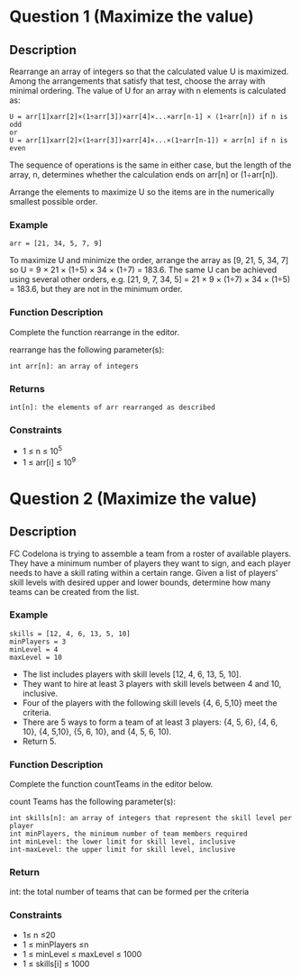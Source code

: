 # Question 1 (Maximize the value)
## Description
Rearrange an array of integers so that the calculated value U is maximized. Among the arrangements that satisfy that test, choose the array with minimal ordering. The value of U for an array with n elements is calculated as:

    U = arr[1]xarr[2]×(1÷arr[3])×arr[4]×...×arr[n-1] × (1÷arr[n]) if n is odd
    or
    U = arr[1]xarr[2]×(1÷arr[3])×arr[4]×...×(1÷arr[n-1]) × arr[n] if n is even

The sequence of operations is the same in either case, but the length of the array, n, determines whether the calculation ends on arr[n] or (1÷arr[n]).

Arrange the elements to maximize U so the items are in the numerically smallest possible order.

### Example
    arr = [21, 34, 5, 7, 9]

To maximize U and minimize the order, arrange the array as [9, 21, 5, 34, 7] so U = 9 × 21 × (1÷5) × 34 × (1÷7) = 183.6. The same U can be achieved using several other orders, e.g. [21, 9, 7, 34, 5] = 21 × 9 × (1÷7) × 34 × (1÷5) = 183.6, but they are not in the minimum order.

### Function Description
Complete the function rearrange in the editor.

rearrange has the following parameter(s):
    
    int arr[n]: an array of integers

### Returns
    int[n]: the elements of arr rearranged as described

### Constraints
- 1 ≤ n ≤ 10<sup>5</sup>
- 1 ≤ arr[i] ≤ 10<sup>9</sup>

# Question 2 (Maximize the value)
## Description
FC Codelona is trying to assemble a team from a roster of available players. They have a minimum number of players they want to sign, and each player needs to have a skill rating within a certain range. Given a list of players' skill levels with desired upper and lower bounds, determine how many teams can be created from the list.

### Example
```
skills = [12, 4, 6, 13, 5, 10]
minPlayers = 3
minLevel = 4
maxLevel = 10
```
- The list includes players with skill levels [12, 4, 6, 13, 5, 10].
- They want to hire at least 3 players with skill levels between 4 and 10, inclusive.
- Four of the players with the following skill levels {4, 6, 5,10} meet the criteria.
- There are 5 ways to form a team of at least 3 players: {4, 5, 6}, {4, 6, 10}, {4, 5,10}, {5, 6, 10}, and {4, 5, 6, 10).
- Return 5.

### Function Description
Complete the function countTeams in the editor below.

count Teams has the following parameter(s):
```
int skills[n]: an array of integers that represent the skill level per player
int minPlayers, the minimum number of team members required 
int minLevel: the lower limit for skill level, inclusive
int-maxLevel: the upper limit for skill level, inclusive
```
### Return
int: the total number of teams that can be formed per the criteria

### Constraints
- 1≤ n ≤20
- 1 ≤ minPlayers ≤n
- 1 ≤ minLevel ≤ maxLevel ≤ 1000
- 1 ≤ skills[i] ≤ 1000